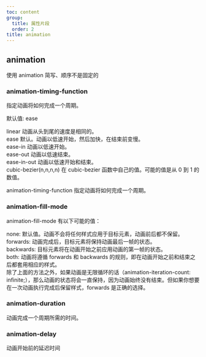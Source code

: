 ```yaml
---
toc: content
group:
  title: 属性片段
  order: 2
title: animation
---
```


## animation

使用 animation 简写、顺序不是固定的

### animation-timing-function

指定动画将如何完成一个周期。

默认值: ease

linear 动画从头到尾的速度是相同的。<br/>
ease 默认。动画以低速开始，然后加快，在结束前变慢。<br/>
ease-in 动画以低速开始。<br/>
ease-out 动画以低速结束。<br/>
ease-in-out 动画以低速开始和结束。<br/>
cubic-bezier(n,n,n,n) 在 cubic-bezier 函数中自己的值。可能的值是从 0 到 1 的数值。<br/>

animation-timing-function 指定动画将如何完成一个周期。<br/>

### animation-fill-mode

animation-fill-mode 有以下可能的值：

none: 默认值。动画不会将任何样式应用于目标元素，动画前后都不保留。  
forwards: 动画完成后，目标元素将保持动画最后一帧的状态。  
backwards: 目标元素将在动画开始之前应用动画的第一帧的状态。  
both: 动画将遵循 forwards 和 backwards 的规则，即在动画开始之前和结束之后都套用相应的样式。  
除了上面的方法之外，如果动画是无限循环的话（animation-iteration-count: infinite;），那么动画的状态将会一直保持，因为动画始终没有结束。但如果你想要在一次动画执行完成后保留样式，forwards 是正确的选择。

### animation-duration

动画完成一个周期所需的时间。

### animation-delay

动画开始前的延迟时间
